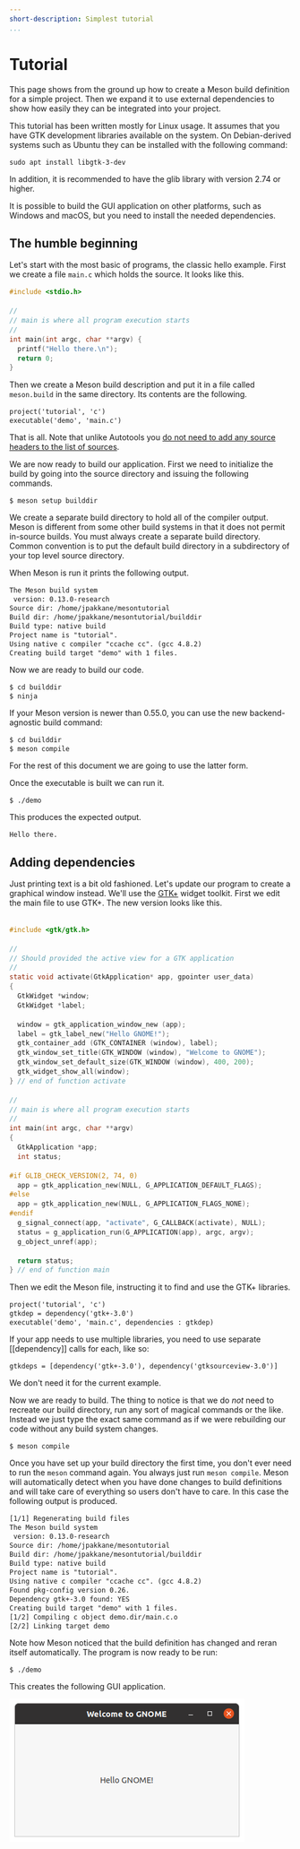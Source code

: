 ```yaml
---
short-description: Simplest tutorial
...
```


# Tutorial

This page shows from the ground up how to create a Meson build
definition for a simple project. Then we expand it to use external
dependencies to show how easily they can be integrated into your
project.

This tutorial has been written mostly for Linux usage. It assumes that
you have GTK development libraries available on the system. On
Debian-derived systems such as Ubuntu they can be installed with the
following command:

```
sudo apt install libgtk-3-dev
```

In addition, it is recommended to have the glib library with version 2.74 or higher.

It is possible to build the GUI application on other platforms, such
as Windows and macOS, but you need to install the needed dependencies.

The humble beginning
-----

Let's start with the most basic of programs, the classic hello
example. First we create a file `main.c` which holds the source. It
looks like this.

```c
#include <stdio.h>

//
// main is where all program execution starts
//
int main(int argc, char **argv) {
  printf("Hello there.\n");
  return 0;
}
```

Then we create a Meson build description and put it in a file called
`meson.build` in the same directory. Its contents are the following.

```meson
project('tutorial', 'c')
executable('demo', 'main.c')
```

That is all. Note that unlike Autotools you [do not need to add any
source headers to the list of
sources](FAQ.md#do-i-need-to-add-my-headers-to-the-sources-list-like-in-autotools).

We are now ready to build our application. First we need
to initialize the build by going into the source directory and issuing
the following commands.

```console
$ meson setup builddir
```

We create a separate build directory to hold all of the compiler
output. Meson is different from some other build systems in that it
does not permit in-source builds. You must always create a separate
build directory. Common convention is to put the default build
directory in a subdirectory of your top level source directory.

When Meson is run it prints the following output.

    The Meson build system
     version: 0.13.0-research
    Source dir: /home/jpakkane/mesontutorial
    Build dir: /home/jpakkane/mesontutorial/builddir
    Build type: native build
    Project name is "tutorial".
    Using native c compiler "ccache cc". (gcc 4.8.2)
    Creating build target "demo" with 1 files.

Now we are ready to build our code.


```console
$ cd builddir
$ ninja
```

If your Meson version is newer than 0.55.0, you can use the new
backend-agnostic build command:

```console
$ cd builddir
$ meson compile
```

For the rest of this document we are going to use the latter form.

Once the executable is built we can run it.

```console
$ ./demo
```

This produces the expected output.

    Hello there.

Adding dependencies
-----

Just printing text is a bit old fashioned. Let's update our program to
create a graphical window instead. We'll use the
[GTK+](https://gtk.org) widget toolkit. First we edit the main file to
use GTK+. The new version looks like this.

```c

#include <gtk/gtk.h>

//
// Should provided the active view for a GTK application
//
static void activate(GtkApplication* app, gpointer user_data)
{
  GtkWidget *window;
  GtkWidget *label;

  window = gtk_application_window_new (app);
  label = gtk_label_new("Hello GNOME!");
  gtk_container_add (GTK_CONTAINER (window), label);
  gtk_window_set_title(GTK_WINDOW (window), "Welcome to GNOME");
  gtk_window_set_default_size(GTK_WINDOW (window), 400, 200);
  gtk_widget_show_all(window);
} // end of function activate

//
// main is where all program execution starts
//
int main(int argc, char **argv)
{
  GtkApplication *app;
  int status;

#if GLIB_CHECK_VERSION(2, 74, 0)
  app = gtk_application_new(NULL, G_APPLICATION_DEFAULT_FLAGS);
#else
  app = gtk_application_new(NULL, G_APPLICATION_FLAGS_NONE);
#endif
  g_signal_connect(app, "activate", G_CALLBACK(activate), NULL);
  status = g_application_run(G_APPLICATION(app), argc, argv);
  g_object_unref(app);

  return status;
} // end of function main
```

Then we edit the Meson file, instructing it to find and use the GTK+
libraries.

```meson
project('tutorial', 'c')
gtkdep = dependency('gtk+-3.0')
executable('demo', 'main.c', dependencies : gtkdep)
```

If your app needs to use multiple libraries, you need to use separate
[[dependency]] calls for each, like so:

```meson
gtkdeps = [dependency('gtk+-3.0'), dependency('gtksourceview-3.0')]
```

We don't need it for the current example.

Now we are ready to build. The thing to notice is that we do *not*
need to recreate our build directory, run any sort of magical commands
or the like. Instead we just type the exact same command as if we were
rebuilding our code without any build system changes.

```console
$ meson compile
```

Once you have set up your build directory the first time, you don't
ever need to run the `meson` command again. You always just run `meson
compile`. Meson will automatically detect when you have done changes
to build definitions and will take care of everything so users don't
have to care. In this case the following output is produced.

    [1/1] Regenerating build files
    The Meson build system
     version: 0.13.0-research
    Source dir: /home/jpakkane/mesontutorial
    Build dir: /home/jpakkane/mesontutorial/builddir
    Build type: native build
    Project name is "tutorial".
    Using native c compiler "ccache cc". (gcc 4.8.2)
    Found pkg-config version 0.26.
    Dependency gtk+-3.0 found: YES
    Creating build target "demo" with 1 files.
    [1/2] Compiling c object demo.dir/main.c.o
    [2/2] Linking target demo

Note how Meson noticed that the build definition has changed and reran
itself automatically. The program is now ready to be run:

```
$ ./demo
```

This creates the following GUI application.

![GTK+ sample application screenshot](images/gtksample.png)
